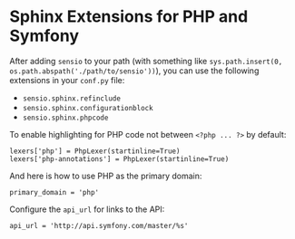 Sphinx Extensions for PHP and Symfony
=====================================

After adding `sensio` to your path (with something like `sys.path.insert(0,
os.path.abspath('./path/to/sensio'))`), you can use the following extensions
in your `conf.py` file:

 * `sensio.sphinx.refinclude`
 * `sensio.sphinx.configurationblock`
 * `sensio.sphinx.phpcode`

To enable highlighting for PHP code not between `<?php ... ?>` by default:

    lexers['php'] = PhpLexer(startinline=True)
    lexers['php-annotations'] = PhpLexer(startinline=True)

And here is how to use PHP as the primary domain:

    primary_domain = 'php'

Configure the `api_url` for links to the API:

    api_url = 'http://api.symfony.com/master/%s'
